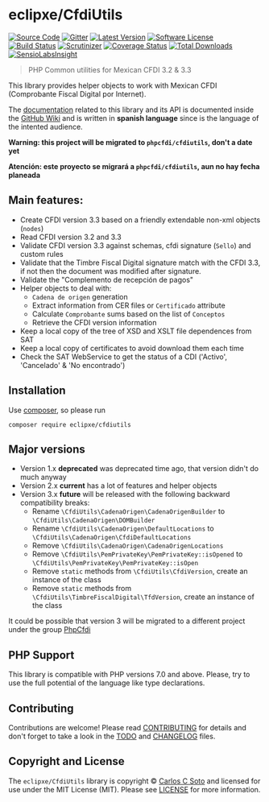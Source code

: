 # eclipxe/CfdiUtils

[![Source Code][badge-source]][source]
[![Gitter][badge-gitter]][gitter]
[![Latest Version][badge-release]][release]
[![Software License][badge-license]][license]
[![Build Status][badge-build]][build]
[![Scrutinizer][badge-quality]][quality]
[![Coverage Status][badge-coverage]][coverage]
[![Total Downloads][badge-downloads]][downloads]
[![SensioLabsInsight][badge-sensiolabs]][sensiolabs]

> PHP Common utilities for Mexican CFDI 3.2 & 3.3

This library provides helper objects to work with Mexican CFDI (Comprobante Fiscal Digital por Internet).

The [documentation] related to this library and its API is documented inside the [GitHub Wiki][documentation]
and is written in **spanish language** since is the language of the intented audience.

**Warning: this project will be migrated to `phpcfdi/cfdiutils`, don't a date yet**

**Atención: este proyecto se migrará a `phpcfdi/cfdiutils`, aun no hay fecha planeada**

## Main features:

- Create CFDI version 3.3 based on a friendly extendable non-xml objects (`nodes`)
- Read CFDI version 3.2 and 3.3
- Validate CFDI version 3.3 against schemas, cfdi signature (`Sello`) and custom rules
- Validate that the Timbre Fiscal Digital signature match with the CFDI 3.3,
  if not then the document was modified after signature.
- Validate the "Complemento de recepción de pagos"
- Helper objects to deal with:
    - `Cadena de origen` generation
    - Extract information from CER files or `Certificado` attribute
    - Calculate `Comprobante` sums based on the list of `Conceptos`
    - Retrieve the CFDI version information
- Keep a local copy of the tree of XSD and XSLT file dependences from SAT
- Keep a local copy of certificates to avoid download them each time
- Check the SAT WebService to get the status of a CDI ('Activo', 'Cancelado' & 'No encontrado') 


## Installation

Use [composer](https://getcomposer.org/), so please run
```shell
composer require eclipxe/cfdiutils
```


## Major versions

- Version 1.x **deprecated** was deprecated time ago, that version didn't do much anyway
- Version 2.x **current** has a lot of features and helper objects
- Version 3.x **future** will be released with the following backward compatibility breaks:
    - Rename `\CfdiUtils\CadenaOrigen\CadenaOrigenBuilder` to `\CfdiUtils\CadenaOrigen\DOMBuilder`
    - Rename `\CfdiUtils\CadenaOrigen\DefaultLocations` to `\CfdiUtils\CadenaOrigen\CfdiDefaultLocations`
    - Remove `\CfdiUtils\CadenaOrigen\CadenaOrigenLocations`
    - Remove `\CfdiUtils\PemPrivateKey\PemPrivateKey::isOpened` to `\CfdiUtils\PemPrivateKey\PemPrivateKey::isOpen`
    - Remove `static` methods from `\CfdiUtils\CfdiVersion`, create an instance of the class  
    - Remove `static` methods from `\CfdiUtils\TimbreFiscalDigital\TfdVersion`, create an instance of the class  
    
It could be possible that version 3 will be migrated to a different project under the group [PhpCfdi]


## PHP Support

This library is compatible with PHP versions 7.0 and above.
Please, try to use the full potential of the language like type declarations.


## Contributing

Contributions are welcome! Please read [CONTRIBUTING][] for details
and don't forget to take a look in the [TODO][] and [CHANGELOG][] files.


## Copyright and License

The `eclipxe/CfdiUtils` library is copyright © [Carlos C Soto](http://eclipxe.com.mx/)
and licensed for use under the MIT License (MIT). Please see [LICENSE][] for more information.


[contributing]: https://github.com/eclipxe13/CfdiUtils/blob/master/CONTRIBUTING.md
[changelog]: https://github.com/eclipxe13/CfdiUtils/blob/master/docs/CHANGELOG.md
[todo]: https://github.com/eclipxe13/CfdiUtils/blob/master/docs/TODO.md
[documentation]: https://github.com/eclipxe13/CfdiUtils/wiki
[phpcfdi]: https://github.com/phpCfdi

[source]: https://github.com/eclipxe13/CfdiUtils
[gitter]: https://gitter.im/eclipxe13/php-cfdi
[release]: https://github.com/eclipxe13/CfdiUtils/releases
[license]: https://github.com/eclipxe13/CfdiUtils/blob/master/LICENSE
[build]: https://travis-ci.org/eclipxe13/CfdiUtils?branch=master
[quality]: https://scrutinizer-ci.com/g/eclipxe13/CfdiUtils/
[sensiolabs]: https://insight.sensiolabs.com/projects/87975c73-2f3b-480a-8cce-e78b15986d7b
[coverage]: https://scrutinizer-ci.com/g/eclipxe13/CfdiUtils/code-structure/master/code-coverage
[downloads]: https://packagist.org/packages/eclipxe/CfdiUtils

[badge-source]: http://img.shields.io/badge/source-eclipxe13/CfdiUtils-blue.svg?style=flat-square
[badge-gitter]: https://img.shields.io/gitter/room/nwjs/nw.js.svg?style=flat-square
[badge-release]: https://img.shields.io/github/release/eclipxe13/CfdiUtils.svg?style=flat-square
[badge-license]: https://img.shields.io/badge/license-MIT-brightgreen.svg?style=flat-square
[badge-build]: https://img.shields.io/travis/eclipxe13/CfdiUtils/master.svg?style=flat-square
[badge-quality]: https://img.shields.io/scrutinizer/g/eclipxe13/CfdiUtils/master.svg?style=flat-square
[badge-sensiolabs]: https://insight.sensiolabs.com/projects/87975c73-2f3b-480a-8cce-e78b15986d7b/mini.png
[badge-coverage]: https://img.shields.io/scrutinizer/coverage/g/eclipxe13/CfdiUtils/master.svg?style=flat-square
[badge-downloads]: https://img.shields.io/packagist/dt/eclipxe/CfdiUtils.svg?style=flat-square
